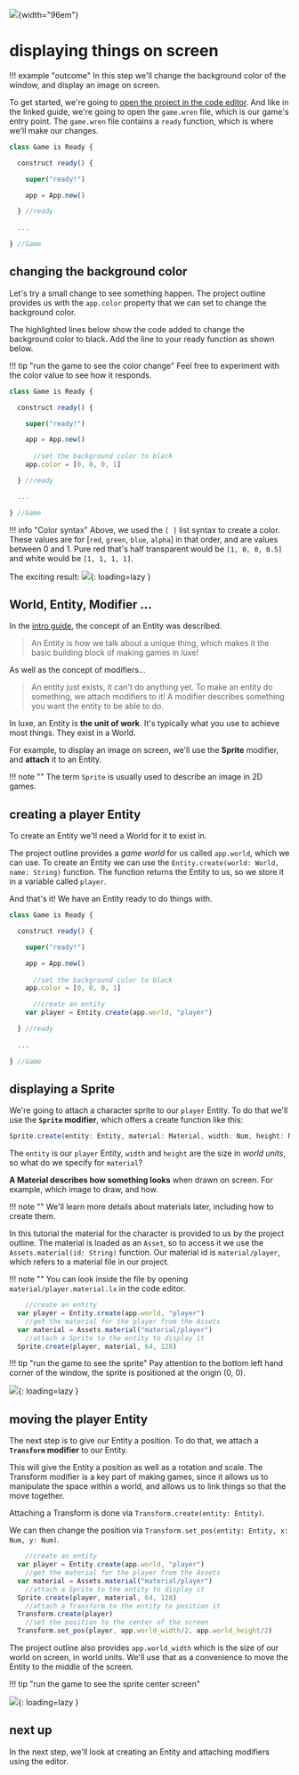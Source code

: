 ![](../images/luxe-dark.svg){width="96em"}

# displaying things on screen

!!! example "outcome"
    In this step we'll change the background color of the window, and display an image on screen.

To get started, we're going to [open the project in the code editor](../create-and-run-a-project#running-the-project-via-code).
And like in the linked guide, we're going to open the `game.wren` file, which is our game's entry point.
The `game.wren` file contains a `ready` function, which is where we'll make our changes.

```js
class Game is Ready {

  construct ready() {

    super("ready!")

    app = App.new()

  } //ready
  
  ...

} //Game
```

## changing the background color

Let's try a small change to see something happen. The project outline provides 
us with the `app.color` property that we can set to change the background color.

The highlighted lines below show the code added to change the background color to black.
Add the line to your ready function as shown below.

!!! tip "run the game to see the color change"
    Feel free to experiment with the color value to see how it responds.

```js hl_lines="10"
class Game is Ready {

  construct ready() {

    super("ready!")

    app = App.new()
    
      //set the background color to black
    app.color = [0, 0, 0, 1]

  } //ready

  ...

} //Game
```

!!! info "Color syntax"
    Above, we used the `[ ]` list syntax to create a color. These values are 
    for [`red`, `green`, `blue`, `alpha`] in that order, and are values between 0 and 1.
    Pure red that's half transparent would be `[1, 0, 0, 0.5]` and white would be `[1, 1, 1, 1]`.

The exciting result:
![](../images/tutorial/intro/display-a-sprite-0.png){: loading=lazy }

## World, Entity, Modifier ...

In the [intro guide](../../../guide), the concept of an Entity was described.

> An Entity is how we talk about a unique thing, 
> which makes it the basic building block of making games in luxe! 

As well as the concept of modifiers...

> An entity just exists, it can't do anything yet.
> To make an entity do something, we attach modifiers to it!
> A modifier describes something you want the entity to be able to do.

In luxe, an Entity is **the unit of work**. It's typically what you
use to achieve most things. They exist in a World.

For example, to display an image on screen, we'll use the **Sprite** modifier, and **attach** it to an Entity.

!!! note ""
    The term `Sprite` is usually used to describe an image in 2D games.

## creating a player Entity

To create an Entity we'll need a World for it to exist in.

The project outline provides a _game world_ for us called `app.world`, which we can use.
To create an Entity we can use the `Entity.create(world: World, name: String)` function.
The function returns the Entity to us, so we store it in a variable called `player`.

And that's it! We have an Entity ready to do things with.

```js hl_lines="13"
class Game is Ready {

  construct ready() {

    super("ready!")

    app = App.new()
    
      //set the background color to black
    app.color = [0, 0, 0, 1]

      //create an entity
    var player = Entity.create(app.world, "player")

  } //ready
  
  ...

} //Game
```

## displaying a Sprite

We're going to attach a character sprite to our `player` Entity. 
To do that we'll use the **`Sprite` modifier**, which offers a create function like this:

```js
Sprite.create(entity: Entity, material: Material, width: Num, height: Num)
```

The `entity` is our `player` Entity, `width` and `height` are the size in _world units_, so what do we specify for `material`?

**A Material describes how something looks** when drawn on screen. For example, which image to draw, and how.

!!! note ""
    We'll learn more details about materials later, including how to create them.

In this tutorial the material for the character is provided to us by the project outline. 
The material is loaded as an `Asset`, so to access it we use the `Assets.material(id: String)` function.
Our material id is `material/player`, which refers to a material file in our project. 

!!! note "" 
    You can look inside the file by opening `material/player.material.lx` in the code editor.

```js hl_lines="4 6"
    //create an entity
  var player = Entity.create(app.world, "player")
    //get the material for the player from the Assets
  var material = Assets.material("material/player")
    //attach a Sprite to the entity to display it
  Sprite.create(player, material, 64, 128)
```

!!! tip "run the game to see the sprite"
    Pay attention to the bottom left hand corner of the window, the sprite is positioned at the origin (0, 0).

![](../images/tutorial/intro/display-a-sprite-1.png){: loading=lazy }

## moving the player Entity

The next step is to give our Entity a position. To do that, we attach a **`Transform` modifier** to our Entity. 

This will give the Entity a position as well as a rotation and scale. The Transform modifier is a key part of making games, since it allows us to manipulate the space within a world, and allows us to link things so that the move together.

Attaching a Transform is done via `Transform.create(entity: Entity)`.

We can then change the position via `Transform.set_pos(entity: Entity, x: Num, y: Num)`. 

```js hl_lines="8 10"
    //create an entity
  var player = Entity.create(app.world, "player")
    //get the material for the player from the Assets
  var material = Assets.material("material/player")
    //attach a Sprite to the entity to display it
  Sprite.create(player, material, 64, 128)
    //attach a Transform to the entity to position it
  Transform.create(player)
    //set the position to the center of the screen
  Transform.set_pos(player, app.world_width/2, app.world_height/2)
```

The project outline also provides `app.world_width` which is the size of our world on screen, in world units.
We'll use that as a convenience to move the Entity to the middle of the screen.

!!! tip "run the game to see the sprite center screen"

![](../images/tutorial/intro/display-a-sprite-2.png){: loading=lazy }

## next up

In the next step, we'll look at creating an Entity and attaching modifiers using the editor.